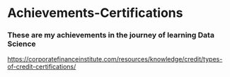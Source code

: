# Achievements-Certifications

### These are my achievements in the journey of learning Data Science

https://corporatefinanceinstitute.com/resources/knowledge/credit/types-of-credit-certifications/
